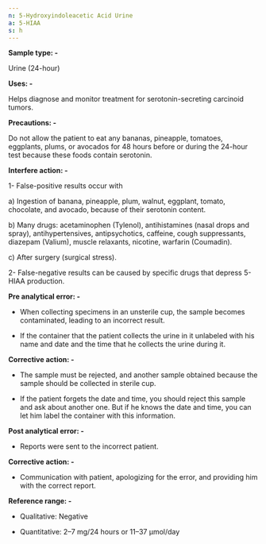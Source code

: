 ```yaml
---
n: 5-Hydroxyindoleacetic Acid Urine
a: 5-HIAA
s: h
---
```


__Sample type: -__

Urine (24-hour) 

__Uses: -__

Helps diagnose and monitor treatment for serotonin-secreting carcinoid tumors.

__Precautions: -__

Do not allow the patient to eat any bananas, pineapple, tomatoes, eggplants, plums, or avocados for 48 hours before or during the 24-hour test because these foods contain serotonin.

__Interfere action: -__

1-	 False-positive results occur with 

a)	Ingestion of banana, pineapple, plum, walnut, eggplant, tomato, chocolate, and avocado, because of their serotonin content. 

b)	Many drugs: acetaminophen (Tylenol), antihistamines (nasal drops and spray), antihypertensives, antipsychotics, caffeine, cough suppressants, diazepam (Valium), muscle relaxants, nicotine, warfarin (Coumadin).

c)	After surgery (surgical stress).

2-	 False-negative results can be caused by specific drugs that depress 5-HIAA production.

__Pre analytical error: -__

-	When collecting specimens in an unsterile cup, the sample becomes contaminated, leading to an incorrect result.

-	If the container that the patient collects the urine in it unlabeled with his name and date and the time that he collects the urine during it.

__Corrective action: -__

-	The sample must be rejected, and another sample obtained because the sample should be collected in sterile cup. 

-	If the patient forgets the date and time, you should reject this sample and ask about another one. But if he knows the date and time, you can let him label the container with this information.

__Post analytical error: -__

-	Reports were sent to the incorrect patient.

__Corrective action: -__

-	Communication with patient, apologizing for the error, and providing him with the correct report.

__Reference range: -__

-	 Qualitative: Negative 

-	 Quantitative: 2–7 mg/24 hours or 11–37 µmol/day
